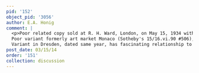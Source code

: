 ```yaml
---
pid: '152'
object_pid: '3056'
author: E.A. Honig
comment: |
  <p>Poor related copy sold at R. H. Ward, London, on May 15, 1934 with a pendant of a village scene and windmill. Both of these works are attributed as Jan Brueghel II and both are works on copper with a dimension of 15 x 20.5 cm.<br />
  Poor variant formerly art market Monaco (Sotheby's 15/16.vi.90 #506), (panel, 17 x 20).   Another work related to that variant sold Stockholm, Anktrousverk, 22/23.v.01 #1401, (panel, 17 x 22).  Different variant formerly art market London: Koetser 1964 (copper, 12.1 x 17.8).<br />
  Variant in Dresden, dated same year, has fascinating relationship to this one:  it's as if he's walked to a different place and looked at the same pair of windmills from the front instead of from the back.  Query does this argue that there were real structures that he observed or that--as with Rembrandt and figural compositions--he was able to sort of spin things around in his imagination?  The Dresden painting is also on different support and much larger.</p>
post_date: 03/15/14
order: '151'
collection: discussion
---
```

